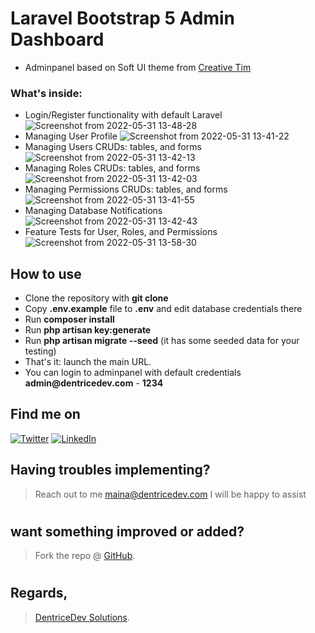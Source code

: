 # Laravel Bootstrap 5 Admin Dashboard
- Adminpanel based on Soft UI theme from [Creative Tim](https://www.creative-tim.com/product/soft-ui-dashboard)

### What's inside:
- Login/Register functionality with default Laravel
![Screenshot from 2022-05-31 13-48-28](https://user-images.githubusercontent.com/50301571/171156791-ca5cd445-7b7d-4a45-bba7-50c286d4eb66.png)
- Managing User Profile
![Screenshot from 2022-05-31 13-41-22](https://user-images.githubusercontent.com/50301571/171157211-484b62e9-3b1a-42a8-9e15-d25c263bb37c.png)
- Managing Users CRUDs: tables, and forms
![Screenshot from 2022-05-31 13-42-13](https://user-images.githubusercontent.com/50301571/171157049-77dac002-9ea3-46a7-8661-a3edd6aab3da.png)
- Managing Roles CRUDs: tables, and forms
![Screenshot from 2022-05-31 13-42-03](https://user-images.githubusercontent.com/50301571/171157111-91e25d9b-d551-4203-b66c-a4705ac1bda0.png)
- Managing Permissions CRUDs: tables, and forms
![Screenshot from 2022-05-31 13-41-55](https://user-images.githubusercontent.com/50301571/171157144-36e35a9d-3de3-4cd0-b9b4-177d481e0e71.png)
- Managing Database Notifications
![Screenshot from 2022-05-31 13-42-43](https://user-images.githubusercontent.com/50301571/171157323-115dda06-970b-44c3-a77b-b3d5445a38d0.png)
- Feature Tests for User, Roles, and Permissions
![Screenshot from 2022-05-31 13-58-30](https://user-images.githubusercontent.com/50301571/171158603-e929c513-d8e3-4513-89fa-5cde3c7e55d6.png)

## How to use

- Clone the repository with __git clone__
- Copy __.env.example__ file to __.env__ and edit database credentials there
- Run __composer install__
- Run __php artisan key:generate__
- Run __php artisan migrate --seed__ (it has some seeded data for your testing)
- That's it: launch the main URL.
- You can login to adminpanel with default credentials __admin@dentricedev.com__ - __1234__


<!-- Actual text -->
## Find me on
[![Twitter][1.2]][1]  [![LinkedIn][2.2]][2]

<!-- Icons -->

[1.2]: http://i.imgur.com/wWzX9uB.png (Twitter)
[2.2]: https://raw.githubusercontent.com/MartinHeinz/MartinHeinz/master/linkedin-3-16.png (LinkedIn)

<!-- Links to my social media accounts -->
[1]: https://twitter.com/dennisjmaina
[2]: https://www.linkedin.com/in/dennismaina/
[3]: https://instagram.com/denno.h_

## Having troubles implementing?
 > Reach out to me maina@dentricedev.com 
 I will be happy to assist 
# 
## want something improved or added?
  > Fork the repo @ [GitHub](https://github.com/dentricedev/Laravel-Bootstrap-5-Admin-Dashboard).
# 
## Regards,
 > [DentriceDev Solutions](https://dentricedev.com).

